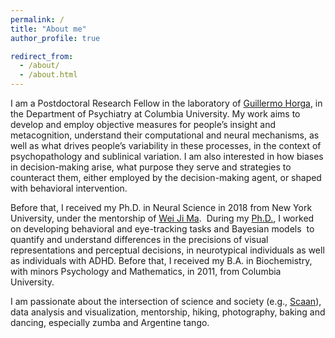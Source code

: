 ```yaml
---
permalink: /
title: "About me"
author_profile: true

redirect_from: 
  - /about/
  - /about.html
---
```


I am a Postdoctoral Research Fellow in the laboratory of [Guillermo Horga](https://www.columbiapsychiatry.org/research-labs/horga-lab), in the Department of Psychiatry at Columbia University. My work aims to develop and employ objective measures for people’s insight and metacognition, understand their computational and neural mechanisms, as well as what drives people’s variability in these processes, in the context of psychopathology and sublinical variation. I am also interested in how biases in decision-making arise, what purpose they serve and strategies to counteract them, either employed by the decision-making agent, or shaped with behavioral intervention. 

Before that, I received my Ph.D. in Neural Science in 2018 from New York University, under the mentorship of [Wei Ji Ma](https://www.cns.nyu.edu/malab/).  During my [Ph.D.](https://www.cns.nyu.edu/malab/static/files/publications/2018%20Andra%20Mihali%20PhD%20thesis.pdf), I worked on developing behavioral and eye-tracking tasks and Bayesian models  to quantify and understand differences in the precisions of visual representations and perceptual decisions, in neurotypical individuals as well as individuals with ADHD. Before that, I received my B.A. in Biochemistry, with minors Psychology and Mathematics, in 2011, from Columbia University.

I am passionate about the intersection of science and society (e.g., [Scaan](https://scaan.net/)), data analysis and visualization, mentorship, hiking, photography, baking and dancing, especially zumba and Argentine tango.
